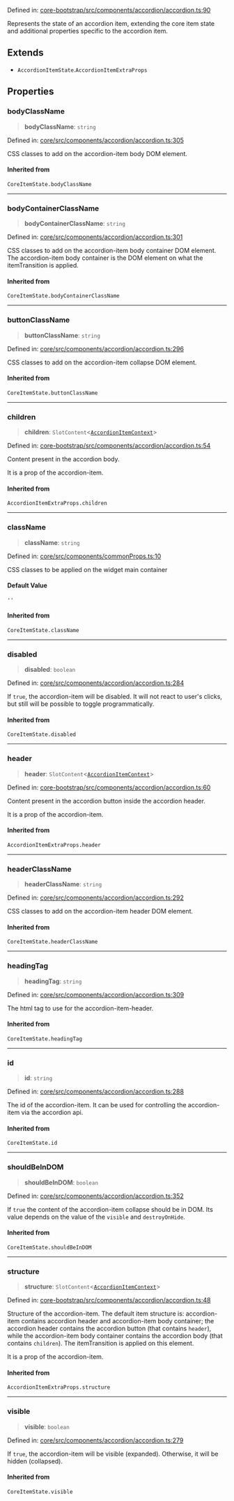 Defined in: [core-bootstrap/src/components/accordion/accordion.ts:90](https://github.com/AmadeusITGroup/AgnosUI/blob/13d2026b59d6f6a7a23696e85467d83c346b7bff/core-bootstrap/src/components/accordion/accordion.ts#L90)

Represents the state of an accordion item, extending the core item state and additional properties specific to the accordion item.

## Extends

- `AccordionItemState`.`AccordionItemExtraProps`

## Properties

### bodyClassName

> **bodyClassName**: `string`

Defined in: [core/src/components/accordion/accordion.ts:305](https://github.com/AmadeusITGroup/AgnosUI/blob/13d2026b59d6f6a7a23696e85467d83c346b7bff/core/src/components/accordion/accordion.ts#L305)

CSS classes to add on the accordion-item body DOM element.

#### Inherited from

`CoreItemState.bodyClassName`

***

### bodyContainerClassName

> **bodyContainerClassName**: `string`

Defined in: [core/src/components/accordion/accordion.ts:301](https://github.com/AmadeusITGroup/AgnosUI/blob/13d2026b59d6f6a7a23696e85467d83c346b7bff/core/src/components/accordion/accordion.ts#L301)

CSS classes to add on the accordion-item body container DOM element.
The accordion-item body container is the DOM element on what the itemTransition is applied.

#### Inherited from

`CoreItemState.bodyContainerClassName`

***

### buttonClassName

> **buttonClassName**: `string`

Defined in: [core/src/components/accordion/accordion.ts:296](https://github.com/AmadeusITGroup/AgnosUI/blob/13d2026b59d6f6a7a23696e85467d83c346b7bff/core/src/components/accordion/accordion.ts#L296)

CSS classes to add on the accordion-item collapse DOM element.

#### Inherited from

`CoreItemState.buttonClassName`

***

### children

> **children**: `SlotContent`\<[`AccordionItemContext`](AccordionItemContext.md)\>

Defined in: [core-bootstrap/src/components/accordion/accordion.ts:54](https://github.com/AmadeusITGroup/AgnosUI/blob/13d2026b59d6f6a7a23696e85467d83c346b7bff/core-bootstrap/src/components/accordion/accordion.ts#L54)

Content present in the accordion body.

It is a prop of the accordion-item.

#### Inherited from

`AccordionItemExtraProps.children`

***

### className

> **className**: `string`

Defined in: [core/src/components/commonProps.ts:10](https://github.com/AmadeusITGroup/AgnosUI/blob/13d2026b59d6f6a7a23696e85467d83c346b7bff/core/src/components/commonProps.ts#L10)

CSS classes to be applied on the widget main container

#### Default Value

`''`

#### Inherited from

`CoreItemState.className`

***

### disabled

> **disabled**: `boolean`

Defined in: [core/src/components/accordion/accordion.ts:284](https://github.com/AmadeusITGroup/AgnosUI/blob/13d2026b59d6f6a7a23696e85467d83c346b7bff/core/src/components/accordion/accordion.ts#L284)

If `true`, the accordion-item will be disabled.
It will not react to user's clicks, but still will be possible to toggle programmatically.

#### Inherited from

`CoreItemState.disabled`

***

### header

> **header**: `SlotContent`\<[`AccordionItemContext`](AccordionItemContext.md)\>

Defined in: [core-bootstrap/src/components/accordion/accordion.ts:60](https://github.com/AmadeusITGroup/AgnosUI/blob/13d2026b59d6f6a7a23696e85467d83c346b7bff/core-bootstrap/src/components/accordion/accordion.ts#L60)

Content present in the accordion button inside the accordion header.

It is a prop of the accordion-item.

#### Inherited from

`AccordionItemExtraProps.header`

***

### headerClassName

> **headerClassName**: `string`

Defined in: [core/src/components/accordion/accordion.ts:292](https://github.com/AmadeusITGroup/AgnosUI/blob/13d2026b59d6f6a7a23696e85467d83c346b7bff/core/src/components/accordion/accordion.ts#L292)

CSS classes to add on the accordion-item header DOM element.

#### Inherited from

`CoreItemState.headerClassName`

***

### headingTag

> **headingTag**: `string`

Defined in: [core/src/components/accordion/accordion.ts:309](https://github.com/AmadeusITGroup/AgnosUI/blob/13d2026b59d6f6a7a23696e85467d83c346b7bff/core/src/components/accordion/accordion.ts#L309)

The html tag to use for the accordion-item-header.

#### Inherited from

`CoreItemState.headingTag`

***

### id

> **id**: `string`

Defined in: [core/src/components/accordion/accordion.ts:288](https://github.com/AmadeusITGroup/AgnosUI/blob/13d2026b59d6f6a7a23696e85467d83c346b7bff/core/src/components/accordion/accordion.ts#L288)

The id of the accordion-item. It can be used for controlling the accordion-item via the accordion api.

#### Inherited from

`CoreItemState.id`

***

### shouldBeInDOM

> **shouldBeInDOM**: `boolean`

Defined in: [core/src/components/accordion/accordion.ts:352](https://github.com/AmadeusITGroup/AgnosUI/blob/13d2026b59d6f6a7a23696e85467d83c346b7bff/core/src/components/accordion/accordion.ts#L352)

If `true` the content of the accordion-item collapse should be in DOM. Its value depends on the
value of the `visible` and `destroyOnHide`.

#### Inherited from

`CoreItemState.shouldBeInDOM`

***

### structure

> **structure**: `SlotContent`\<[`AccordionItemContext`](AccordionItemContext.md)\>

Defined in: [core-bootstrap/src/components/accordion/accordion.ts:48](https://github.com/AmadeusITGroup/AgnosUI/blob/13d2026b59d6f6a7a23696e85467d83c346b7bff/core-bootstrap/src/components/accordion/accordion.ts#L48)

Structure of the accordion-item. The default item structure is: accordion-item
contains accordion header and accordion-item body container; the accordion header contains the accordion button
(that contains `header`), while the accordion-item body container contains the accordion body (that contains `children`).
The itemTransition is applied on this element.

It is a prop of the accordion-item.

#### Inherited from

`AccordionItemExtraProps.structure`

***

### visible

> **visible**: `boolean`

Defined in: [core/src/components/accordion/accordion.ts:279](https://github.com/AmadeusITGroup/AgnosUI/blob/13d2026b59d6f6a7a23696e85467d83c346b7bff/core/src/components/accordion/accordion.ts#L279)

If `true`, the accordion-item will be visible (expanded). Otherwise, it will be hidden (collapsed).

#### Inherited from

`CoreItemState.visible`

